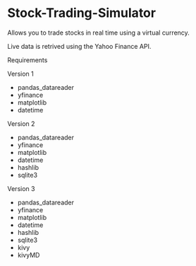 # Stock-Trading-Simulator
Allows you to trade stocks in real time using a virtual currency.

Live data is retrived using the Yahoo Finance API.

Requirements

Version 1
- pandas_datareader
- yfinance
- matplotlib
- datetime

Version 2
- pandas_datareader
- yfinance
- matplotlib
- datetime
- hashlib
- sqlite3

Version 3
- pandas_datareader
- yfinance
- matplotlib
- datetime
- hashlib
- sqlite3
- kivy
- kivyMD
